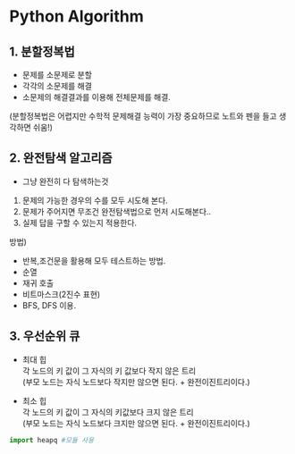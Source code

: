 # Python Algorithm

## 1. 분할정복법

* 문제를 소문제로 분할
* 각각의 소문제를 해결
* 소문제의 해결결과를 이용해 전체문제를 해결.

(분할정복법은 어렵지만 수학적 문제해결 능력이 가장 중요하므로 노트와 펜을 들고 생각하면 쉬움!)

## 2. 완전탐색 알고리즘

* 그냥 완전히 다 탐색하는것
1. 문제의 가능한 경우의 수를 모두 시도해 본다.
2. 문제가 주어지면 무조건 완전탐색법으로 먼저 시도해본다..
3. 실제 답을 구할 수 있는지 적용한다.

방법)

* 반복,조건문을 활용해 모두 테스트하는 방법.
* 순열
* 재귀 호출
* 비트마스크(2진수 표현)
* BFS, DFS 이용.


## 3. 우선순위 큐
* 최대 힙 <br>
각 노드의 키 값이 그 자식의 키 값보다 작지 않은 트리 <br>
(부모 노드는 자식 노드보다 작지만 않으면 된다. + 완전이진트리이다.)

* 최소 힙 <br>
각 노드의 키 값이 그 자식의 키값보다 크지 않은 트리 <br>
(부모 노드는 자식 노드보다 크지만 않으면 된다. + 완전이진트리이다.)

```python
import heapq #모듈 사용
